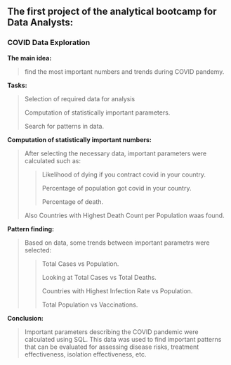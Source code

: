 ## The first project of the analytical bootcamp for Data Analysts:
### COVID Data Exploration

**The main idea:**
>find the most important numbers and trends during COVID pandemy.

**Tasks:**
>Selection of required data for analysis
>
>Computation of statistically important parameters.
>
>Search for patterns in data.

**Computation of statistically important numbers:**
>After selecting the necessary data, important parameters were calculated such as:
>>Likelihood of dying if you contract covid in your country.
>>
>>Percentage of population got covid in your country.
>>
>>Percentage of death.
>
>Also Countries with Highest Death Count per Population waas found.

**Pattern finding:**
>Based on data, some trends between important parametrs were selected:
>>Total Cases vs Population.
>>
>>Looking at Total Cases vs Total Deaths.
>>
>>Countries with Highest Infection Rate vs Population.
>>
>>Total Population vs Vaccinations.

**Conclusion:**
>Important parameters describing the COVID pandemic were calculated using SQL.
>This data was used to find important patterns that can be evaluated for assessing disease risks, treatment effectiveness, isolation effectiveness, etc.
